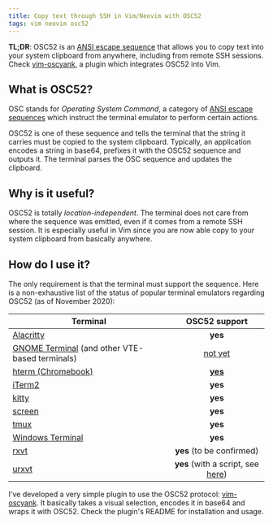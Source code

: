```yaml
---
title: Copy text through SSH in Vim/Neovim with OSC52
tags: vim neovim osc52
---
```


**TL;DR**: OSC52 is an [ANSI escape
sequence](https://en.wikipedia.org/wiki/ANSI_escape_code#Escape_sequences) that
allows you to copy text into your system clipboard from anywhere, including from
remote SSH sessions. Check
[vim-oscyank](https://github.com/ojroques/vim-oscyank), a plugin which
integrates OSC52 into Vim.

## What is OSC52?
OSC stands for *Operating System Command*, a category of [ANSI escape
sequences](https://en.wikipedia.org/wiki/ANSI_escape_code#Escape_sequences)
which instruct the terminal emulator to perform certain actions.

OSC52 is one of these sequence and tells the terminal that the string it carries
must be copied to the system clipboard. Typically, an application encodes a
string in base64, prefixes it with the OSC52 sequence and outputs it. The
terminal parses the OSC sequence and updates the clipboard.

## Why is it useful?
OSC52 is totally *location-independent*. The terminal does not care from where
the sequence was emitted, even if it comes from a remote SSH session. It is
especially useful in Vim since you are now able copy to your system clipboard
from basically anywhere.

## How do I use it?
The only requirement is that the terminal must support the sequence. Here is a
non-exhaustive list of the status of popular terminal emulators regarding OSC52
(as of November 2020):

| Terminal | OSC52 support |
|----------|:-------------:|
| [Alacritty](https://github.com/alacritty/alacritty) | **yes** |
| [GNOME Terminal](https://github.com/GNOME/gnome-terminal) (and other VTE-based terminals) | [not yet](https://bugzilla.gnome.org/show_bug.cgi?id=795774) |
| [hterm (Chromebook)](https://chromium.googlesource.com/apps/libapps/+/master/README.md) | [**yes**](https://chromium.googlesource.com/apps/libapps/+/master/nassh/doc/FAQ.md#Is-OSC-52-aka-clipboard-operations_supported) |
| [iTerm2](https://iterm2.com/) | **yes** |
| [kitty](https://github.com/kovidgoyal/kitty) | **yes** |
| [screen](https://www.gnu.org/software/screen/) | **yes** |
| [tmux](https://github.com/tmux/tmux) | **yes** |
| [Windows Terminal](https://github.com/microsoft/terminal) | **yes** |
| [rxvt](http://rxvt.sourceforge.net/) | **yes** (to be confirmed) |
| [urxvt](http://software.schmorp.de/pkg/rxvt-unicode.html) | **yes** (with a script, see [here](https://github.com/ojroques/vim-oscyank/issues/4)) |

I've developed a very simple plugin to use the OSC52 protocol:
[vim-oscyank](https://github.com/ojroques/vim-oscyank). It basically takes a
visual selection, encodes it in base64 and wraps it with OSC52. Check the
plugin's README for installation and usage.
